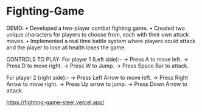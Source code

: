 ﻿# Fighting-Game
DEMO: 
•	Developed a two-player combat fighting game.
•	Created two unique characters for players to choose from, each with their own attack moves.
•	Implemented a real time battle system where players could attack and the player to lose all health loses the game.

CONTROLS TO PLAY:
For player 1 (Left side):-
-> Press A to move left.
-> Press D to move right.
-> Press W to Jump.
-> Press Space Bar to attack.

For player 2 (right side):-
-> Press Left Arrow to move left.
-> Press Right Arrow to move right.
-> Press Up arrow to jump.
-> Press Down Arrow to attack.

https://fighting-game-steel.vercel.app/
